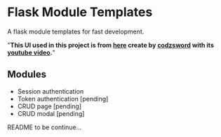 # Flask Module Templates

A flask module templates for fast development.

"**This UI used in this project is from [here](https://github.com/codzsword/sidebar-bootstrap) create by [codzsword](https://github.com/codzsword) with its [youtube video](https://www.youtube.com/watch?v=i7uJAOFEd4g).**"

## Modules
* Session authentication
* Token authentication [pending]
* CRUD page [pending]
* CRUD modal [pending]

README to be continue...
